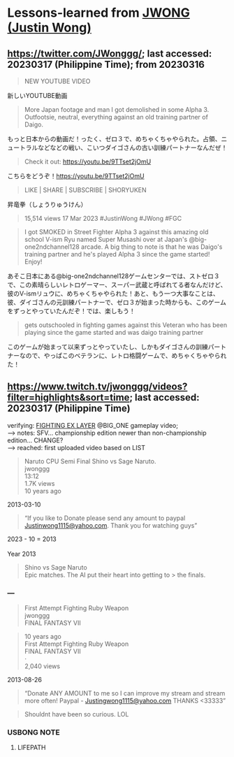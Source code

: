 # Lessons-learned from [JWONG (Justin Wong)](https://twitter.com/JWonggg?ref_src=twsrc%5Egoogle%7Ctwcamp%5Eserp%7Ctwgr%5Eauthor)

## https://twitter.com/JWonggg/; last accessed: 20230317 (Philippine Time); from 20230316

> NEW YOUTUBE VIDEO

新しいYOUTUBE動画

> More Japan footage and man I got demolished in some Alpha 3.  Outfootsie, neutral, everything against an old training partner of Daigo.

もっと日本からの動画だ！ったく、ゼロ３で、めちゃくちゃやられた。占領、ニュートラルなどなどの戦い、こいつダイゴさんの古い訓練パートナーなんだぜ！

> Check it out: https://youtu.be/9TTset2jOmU

こちらをどうぞ！https://youtu.be/9TTset2jOmU

> LIKE | SHARE | SUBSCRIBE | SHORYUKEN

昇竜拳（しょうりゅうけん）


> 15,514 views  17 Mar 2023  #JustinWong #JWong #FGC

> I got SMOKED in Street Fighter Alpha 3 against this amazing old school V-ism Ryu named Super Musashi over at Japan's @big-one2ndchannel128 arcade. A big thing to note is that he was Daigo's training partner and he's played Alpha 3 since the game started! Enjoy!

あそこ日本にある@big-one2ndchannel128ゲームセンターでは、ストゼロ３で、この素晴らしいレトロゲーマー、スーパー武蔵と呼ばれてる者なんだけど、彼のV-ismリュウに、めちゃくちゃやられた！あと、もう一つ大事なことは、彼、ダイゴさんの元訓練パートナーで、ゼロ３が始まった時からも、このゲームをずっとやっていたんだぞ！では、楽しもう！

> gets outschooled in fighting games against this Veteran who has been playing since the game started and was daigo training partner

このゲームが始まって以来ずっとやっていたし、しかもダイゴさんの訓練パートナーなので、やっぱこのベテランに、レトロ格闘ゲームで、めちゃくちゃやられた！


## https://www.twitch.tv/jwonggg/videos?filter=highlights&sort=time; last accessed: 20230317 (Philippine Time)

verifying: [FIGHTING EX LAYER](https://store.steampowered.com/app/871200/FIGHTING_EX_LAYER/) @BIG_ONE gameplay video;<br/>
—> notes: SFV… championship edition newer than non-championship edition… CHANGE?<br/>
—> reached: first uploaded video based on LIST

> Naruto CPU Semi Final Shino vs Sage Naruto. <br/>
> jwonggg<br/>
> 13:12<br/>
> 1.7K views<br/>
> 10 years ago

2013-03-10

> “If you like to Donate please send any amount to paypal Justinwong1115@yahoo.com. Thank you for watching guys”

2023 - 10 = 2013<br/>
<br/>
Year 2013

> Shino vs Sage Naruto<br/>
> Epic matches. The AI put their heart into getting to > the finals.

### —

> First Attempt Fighting Ruby Weapon<br/>
> jwonggg<br/>
> FINAL FANTASY VII

> 10 years ago<br/>
> First Attempt Fighting Ruby Weapon<br/>
> FINAL FANTASY VII<br/>
> ·<br/>
> 2,040 views

2013-08-26

> “Donate ANY AMOUNT to me so I can improve my stream and stream more often! Paypal - Justingwong1115@yahoo.com THANKS <33333”

> Shouldnt have been so curious. LOL

### USBONG NOTE

1) LIFEPATH
